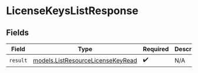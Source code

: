 # LicenseKeysListResponse


## Fields

| Field                                                                        | Type                                                                         | Required                                                                     | Description                                                                  |
| ---------------------------------------------------------------------------- | ---------------------------------------------------------------------------- | ---------------------------------------------------------------------------- | ---------------------------------------------------------------------------- |
| `result`                                                                     | [models.ListResourceLicenseKeyRead](../models/listresourcelicensekeyread.md) | :heavy_check_mark:                                                           | N/A                                                                          |